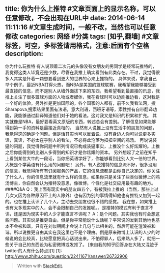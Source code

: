 title: 你为什么上推特 #文章页面上的显示名称，可以任意修改，不会出现在URL中
date: 2014-06-14 11:11:16 #文章生成时间，一般不改，当然也可以任意修改
categories: 网络 #分类
tags: [知乎,翻墙] #文章标签，可空，多标签请用格式，注意:后面有个空格
description: 
---
你为什么玩推特
有人说顶着二次元的头像没有女朋友的男同学是经常玩推特的，我觉得这类人毕竟还是少数，尽管在我推上确实看到有此类存在。不过，我觉得很多人其实是怀着一颗想要看到更大的世界的心来上推特的。
具体来说，拿我自己举个例子。最近NBA打得火热，而NBA是美国的篮球联赛，我希望我能够接受到最直接的信息，而不是别人从墙外面拔下来的东西，我希望看到最直接的讯息，我推上关注了很多篮球方面的人物或者媒体，我在看球时可以边刷推边看，这对我是一个好的体验。另外推是更加国际的，各个国家的人都有，前不久我看法网，搜Sharapova,搜索结果里面有法语，意大利语，西班牙语等，索性推有自带翻译功能，我能够通过翻译知道他们对于她的看法。这对我又是知识的积累和扩充。
其实就像是NBA，最好要看英文原版的东西，转述总会有差别。了解信息如果能够得到第一手的资料是最接近真相的。
当然有人说推上没有生活中的朋友的问题，我觉得这的确是个问题。但是话其实也可以反着说，没有身边人你可以说更多实话，真话，不必太在乎别人的看法，不必将此沦落为扣扣空间的鸡汤。
再说说装逼的问题，我觉得你问题中所列情况已构成装逼事实，上推没什么好炫耀的。上推之后你能得到的比别人多得到的知识才是你炫耀的资本。
另外想起了之前在知乎上看到某位大牛的一段话，当你把英语学好了，你能够看到比别人大一倍的世界。大概是个学英语有什么用的问题吧！
另外，有人说推特的信息流不好，很多没用的信息，我觉得所有有订阅服务的产品，它的信息流都是由你自己决定的，你关注了什么人，你的信息流里就有什么样的信息。如果你只是关注了些类似微博上的鸡汤博主，你自然会认为推特没意思，像微博。个性化是社交应用最有趣的地方。
####Q&A
Q：我上面有现实中的朋友四五个，有被我拉上推的（当然，那些上过几次又因为各种原因不上的人除外）也有因为别的事情得知他也有推特又加到一起的。也在推上认识了几个人，主动去交朋友也很不错的感觉。
我在想，如果推上也有太多现实中的人，会不会限制自己的发推呢。。是推特的模式有利于直言不讳，还是因为现实中的人少才能直言不讳呢？
A：是个问题。其实我也有时会想这些问题。其实说是推更自由，但是你平常能说什么话呢？平常说的发到其他地也基本不会被和谐。只有在刘似期间才会说上几句与此相关的，然后可能在渣浪被和谐。所以说推更自由其实在我这里也不是个理由。倒是原来微博上认识的人少的时候说的会比较真，比较愿意把真心话说出来，不怕得罪人，后来熟人多了，就把一些关于自己的东西设为私密微博或发推了。
[来自我的知乎回答身在大陆又混迹于twitter的人有什么特点][1]
 [1]: http://www.zhihu.com/question/22411671/answer/26732906



> Written with [StackEdit](https://stackedit.io/).